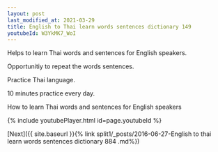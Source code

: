 ```yaml
---
layout: post
last_modified_at: 2021-03-29
title: English to Thai learn words sentences dictionary 149 
youtubeId: W3YkMK7_WoI
---
```

 
 
Helps to learn Thai words and sentences for English speakers.

Opportunitiy to repeat the words sentences. 

Practice Thai language. 
 
10 minutes practice every day. 
 
How to learn Thai words and sentences for English speakers 
 
{% include youtubePlayer.html id=page.youtubeId %}
 
 
[Next]({{ site.baseurl }}{% link  split1/_posts/2016-06-27-English to thai learn words sentences dictionary 884 .md%})
 
